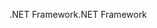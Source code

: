 <span data-ttu-id="d7269-101">.NET Framework</span><span class="sxs-lookup"><span data-stu-id="d7269-101">.NET Framework</span></span>